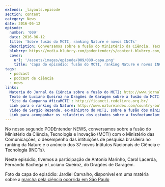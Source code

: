 ```yaml
---
extends: _layouts.episode
section: content
category: News
date: 2016-06-12
episode:
  number: '009'
  date: 2016-06-12
  title: 'Sobre fusão do MCTI, ranking Nature e novos INCTs'
  description: Conversamos sobre a fusão do Ministério da Ciência, Tecnologia e Inovação (MCTI) com o Ministério das Comunicações, o desempenho das intituições de pesquisa brasileira no ranking da Nature e o anúncio dos 37 novos Intitutos Nacionais de Ciência e Tecnologia (INCTs).
  blubrry: https://media.blubrry.com/podentender/s/content.blubrry.com/podentender/PODEntender_009_NEWS_sobre_fusao_do_MCTI_e_MC_ranking_nature_e_novos_INCTS.mp3
  cover:
    url: '/assets/images/episode/009/009-capa.png'
    title: 'Capa do episódio: fusão do MCTI, ranking Nature e novos INCTs'
tags:
  - podcast
  - podcast de ciência
  - news
links:
  Materia do Jornal da Ciência sobre a fusão do MCTI: http://www.jornaldaciencia.org.br/no-senado-cientistas-reforcam-repudio-a-fusao-do-ministerio-de-cti/
  Texto de Luciano Queiroz no Dragões de Garagem sobre a fusão do MCTI: http://scienceblogs.com.br/dragoesdegaragem/2016/05/ciencia-politica-e-crise-brasileira/
  'Site da Campanha #ficaMCTI': http://ficamcti.redelivre.org.br/
  Link para o ranking da Nature: http://www.natureindex.com/country-outputs/Brazil
  Video de Sergio Rezende, ex-ministro do MCTI, sobre a fusão dos ministérios: https://www.youtube.com/watch?v=0C4FWTcH32I
  Link para acompanhar os relatórios dos estudos sobre a fosfoetanolamina: http://www.mcti.gov.br/relatorios-fosfoetanolamina
---
```

No nosso segundo PODEntender NEWS, conversamos sobre a fusão do Ministério da Ciência,
Tecnologia e Inovação (MCTI) com o Ministério das Comunicações, o desempenho das intituições de
pesquisa brasileira no ranking da Nature e o anúncio dos 37 novos Intitutos Nacionais
de Ciência e Tecnologia (INCTs).

Neste episódio, tivemos a participação de Antonio Marinho, Carol Lacerda, Fernando Bachega
e Luciano Queiroz, do Dragões de Garagem.

Foto da capa do episódio: Jardiel Carvalho, disponível em 
uma matéria sobre a [marcha pela ciência ocorrida em São Paulo](https://motherboard.vice.com/pt_br/read/marcha-pela-ciencia-sp)
